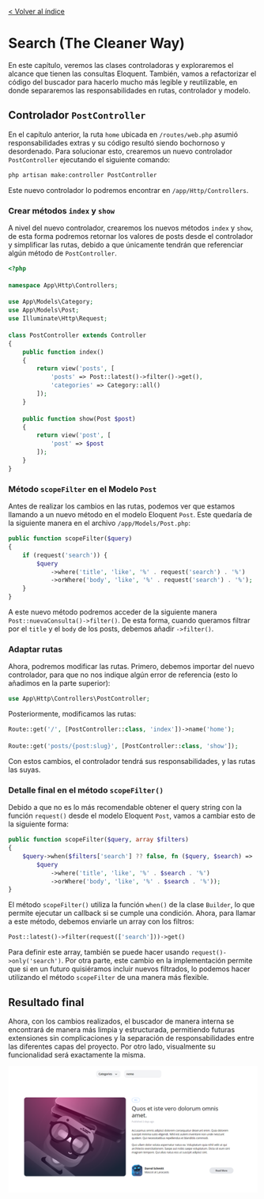 [< Volver al índice](/docs/readme.md)

# Search (The Cleaner Way)

En este capítulo, veremos las clases controladoras y exploraremos el alcance que tienen las consultas Eloquent. También, vamos a refactorizar el código del buscador para hacerlo mucho más legible y reutilizable, en donde separaremos las responsabilidades en rutas, controlador y modelo.

## Controlador `PostController`

En el capítulo anterior, la ruta `home` ubicada en `/routes/web.php` asumió responsabilidades extras y su código resultó siendo bochornoso y desordenado. Para solucionar esto, crearemos un nuevo controlador `PostController` ejecutando el siguiente comando:

```bash
php artisan make:controller PostController
```

Este nuevo controlador lo podremos encontrar en `/app/Http/Controllers`.

### Crear métodos `index` y `show`

A nivel del nuevo controlador, crearemos los nuevos métodos `index` y `show`, de esta forma podremos retornar los valores de posts desde el controlador y simplificar las rutas, debido a que únicamente tendrán que referenciar algún método de `PostController`.

```php
<?php

namespace App\Http\Controllers;

use App\Models\Category;
use App\Models\Post;
use Illuminate\Http\Request;

class PostController extends Controller
{
    public function index()
    {
        return view('posts', [
            'posts' => Post::latest()->filter()->get(),
            'categories' => Category::all()
        ]);
    }

    public function show(Post $post)
    {
        return view('post', [
            'post' => $post
        ]);
    }
}
```

### Método `scopeFilter` en el Modelo `Post`

Antes de realizar los cambios en las rutas, podemos ver que estamos llamando a un nuevo método en el modelo Eloquent `Post`. Este quedaría de la siguiente manera en el archivo `/app/Models/Post.php`:

```php
public function scopeFilter($query)
{
    if (request('search')) {
        $query
            ->where('title', 'like', '%' . request('search') . '%')
            ->orWhere('body', 'like', '%' . request('search') . '%');
    }
}
```

A este nuevo método podremos acceder de la siguiente manera `Post::nuevaConsulta()->filter()`. De esta forma, cuando queramos filtrar por el `title` y el `body` de los posts, debemos añadir `->filter()`.

### Adaptar rutas

Ahora, podremos modificar las rutas. Primero, debemos importar del nuevo controlador, para que no nos indique algún error de referencia (esto lo añadimos en la parte superior):

```php
use App\Http\Controllers\PostController;
```

Posteriormente, modificamos las rutas:

```php
Route::get('/', [PostController::class, 'index'])->name('home');

Route::get('posts/{post:slug}', [PostController::class, 'show']);
```

Con estos cambios, el controlador tendrá sus responsabilidades, y las rutas las suyas.

### Detalle final en el método `scopeFilter()`

Debido a que no es lo más recomendable obtener el query string con la función `request()` desde el modelo Eloquent `Post`, vamos a cambiar esto de la siguiente forma:

```php
public function scopeFilter($query, array $filters)
{
    $query->when($filters['search'] ?? false, fn ($query, $search) =>
        $query
            ->where('title', 'like', '%' . $search . '%')
            ->orWhere('body', 'like', '%' . $search . '%'));
}
```

El método `scopeFilter()` utiliza la función `when()` de la clase `Builder`, lo que permite ejecutar un callback si se cumple una condición. Ahora, para llamar a este método, debemos enviarle un array con los filtros:

```php
Post::latest()->filter(request(['search']))->get()
```

Para definir este array, también se puede hacer usando `request()->only('search')`. Por otra parte, este cambio en la implementación permite que si en un futuro quisiéramos incluir nuevos filtrados, lo podemos hacer utilizando el método `scopeFilter` de una manera más flexible.

## Resultado final

Ahora, con los cambios realizados, el buscador de manera interna se encontrará de manera más limpia y estructurada, permitiendo futuras extensiones sin complicaciones y la separación de responsabilidades entre las diferentes capas del proyecto. Por otro lado, visualmente su funcionalidad será exactamente la misma.

![Resultado final del buscador](images/resultado-final-buscador-v34.png)
